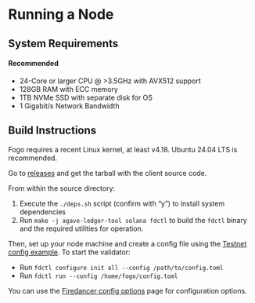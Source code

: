 # Running a Node

## System Requirements

#### Recommended

- 24-Core or larger CPU @ >3.5GHz with AVX512 support
- 128GB RAM with ECC memory
- 1TB NVMe SSD with separate disk for OS
- 1 Gigabit/s Network Bandwidth

## Build Instructions

Fogo requires a recent Linux kernel, at least v4.18. Ubuntu 24.04 LTS is recommended.

Go to [releases](/releases) and get the tarball with the client source code.

From within the source directory:

1. Execute the `./deps.sh` script (confirm with “y”) to install system dependencies
2. Run `make -j agave-ledger-tool solana fdctl` to build the `fdctl` binary and the required utilities for operation.

Then, set up your node machine and create a config file using the [Testnet config example](/testnet.html#example-configuration). To start the validator:

- Run `fdctl configure init all --config /path/to/config.toml`
- Run `fdctl run --config /home/fogo/config.toml`

You can use the [Firedancer config options](https://docs.firedancer.io/guide/configuring.html#options) page for configuration options.
